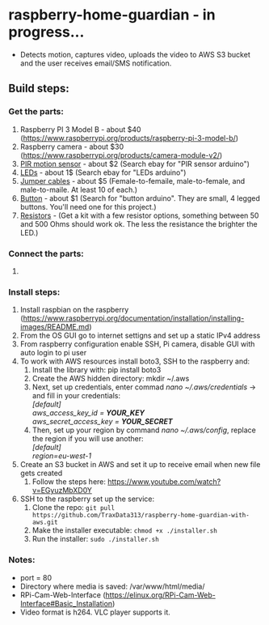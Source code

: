 # raspberry-home-guardian - in progress...
- Detects motion, captures video, uploads the video to AWS S3 bucket and the user receives email/SMS notification.

## Build steps:

### Get the parts:
1. Raspberry PI 3 Model B - about $40 (https://www.raspberrypi.org/products/raspberry-pi-3-model-b/)
1. Raspberry camera - about $30 (https://www.raspberrypi.org/products/camera-module-v2/)
1. [PIR motion sensor](https://raw.githubusercontent.com/TraxData313/raspberry-home-guardian-with-aws/master/PIRsensor.PNG) - about $2 (Search ebay for "PIR sensor arduino")
1. [LEDs](https://raw.githubusercontent.com/TraxData313/raspberry-home-guardian-with-aws/master/LEDs.PNG) - about 1$ (Search ebay for "LEDs arduino")
1. [Jumper cables](https://raw.githubusercontent.com/TraxData313/raspberry-home-guardian-with-aws/master/jumperWires.PNG) - about $5 (Female-to-femaile, male-to-female, and male-to-maile. At least 10 of each.)
1. [Button](https://raw.githubusercontent.com/TraxData313/raspberry-home-guardian-with-aws/master/button.PNG) - about $1 (Search for "button arduino". They are small, 4 legged buttons. You'll need one for this project.)
1. [Resistors](https://raw.githubusercontent.com/TraxData313/raspberry-home-guardian-with-aws/master/Resistors.PNG) - (Get a kit with a few resistor options, something between 50 and 500 Ohms should work ok. The less the resistance the brighter the LED.)

### Connect the parts:
1. 



### Install steps:
1. Install raspbian on the raspberry (https://www.raspberrypi.org/documentation/installation/installing-images/README.md)
1. From the OS GUI go to internet settigns and set up a static IPv4 address
1. From raspberry configuration enable SSH, Pi camera, disable GUI with auto login to pi user
1. To work with AWS resources install boto3, SSH to the raspberry and:
   1. Install the library with:
pip install boto3
   1. Create the AWS hidden directory:
mkdir ~/.aws
   1. Next, set up credentials, enter commad <i>nano ~/.aws/credentials</i> -> and fill in your credentials: <br><i>
[default] <br>
aws_access_key_id = <b>YOUR_KEY</b> <br>
aws_secret_access_key = <b>YOUR_SECRET</b> <br></i>
   1. Then, set up your region by command <i>nano ~/.aws/config</i>, replace the region if you will use another: <br>
<i>[default] <br>
region=eu-west-1 <br></i>
1. Create an S3 bucket in AWS and set it up to receive email when new file gets created
   1. Follow the steps here: https://www.youtube.com/watch?v=EGyuzMbXD0Y
1. SSH to the raspberry set up the service: 
   1. Clone the repo: `git pull https://github.com/TraxData313/raspberry-home-guardian-with-aws.git`
   1. Make the installer executable: `chmod +x ./installer.sh`
   1. Run the installer: `sudo ./installer.sh`
   




### Notes:
- port = 80
- Directory where media is saved: /var/www/html/media/
- RPi-Cam-Web-Interface (https://elinux.org/RPi-Cam-Web-Interface#Basic_Installation)
- Video format is h264. VLC player supports it.


